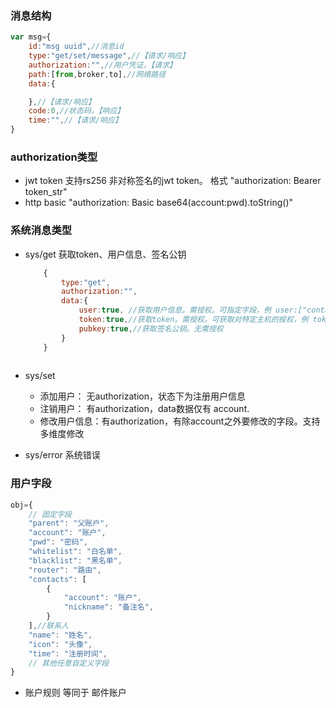 ### 消息结构
```js
var msg={
    id:"msg uuid",//消息id
    type:"get/set/message",//【请求/响应】
    authorization:"",//用户凭证，【请求】
    path:[from,broker,to],//网络路径
    data:{

    },//【请求/响应】
    code:0,//状态码，【响应】
    time:"",//【请求/响应】
}
```
### authorization类型
- jwt token
    支持rs256 非对称签名的jwt token。
    格式 "authorization: Bearer token_str"
- http basic
    "authorization: Basic base64(account:pwd).toString()"

### 系统消息类型
- sys/get
    获取token、用户信息、签名公钥
    ```js
        {
            type:"get",
            authorization:"",
            data:{
                user:true, //获取用户信息。需授权。可指定字段，例 user:["contacts","icon","name"]
                token:true,//获取token。需授权。可获取对特定主机的授权，例 token:["baidu.com","sina.com"]
                pubkey:true,//获取签名公钥。无需授权
            }
        }
        
    ```
- sys/set
    - 添加用户： 无authorization，状态下为注册用户信息
    - 注销用户： 有authorization，data数据仅有 account.
    - 修改用户信息：有authorization，有除account之外要修改的字段。支持多维度修改


- sys/error
    系统错误

### 用户字段
```js
obj={
    // 固定字段
    "parent": "父账户",
    "account": "账户",
    "pwd": "密码",
    "whitelist": "白名单",
    "blacklist": "黑名单",
    "router": "路由",
    "contacts": [
        {
            "account": "账户",
            "nickname": "备注名",
        }
    ],//联系人
    "name": "姓名",
    "icon": "头像",
    "time": "注册时间",
    // 其他任意自定义字段
}
```
- 账户规则 等同于 邮件账户